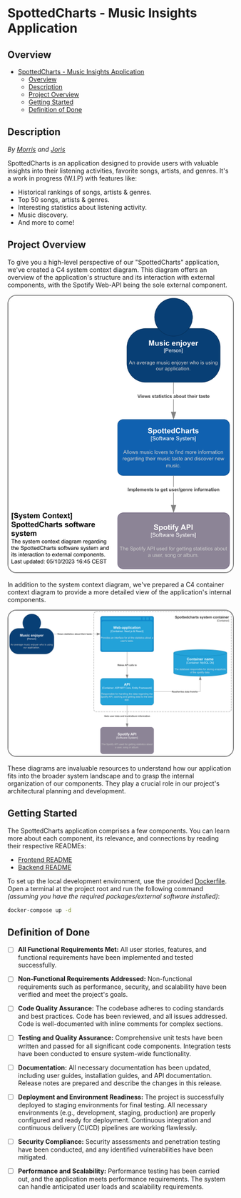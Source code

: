 # SpottedCharts - Music Insights Application

## Overview

- [SpottedCharts - Music Insights Application](#spottedcharts---music-insights-application)
  - [Overview](#overview)
  - [Description](#description)
  - [Project Overview](#project-overview)
  - [Getting Started](#getting-started)
  - [Definition of Done](#definition-of-done)

## Description

_By [Morris](https://github.com/MorrisHannessen) and [Joris](https://github.com/theartcher)_

SpottedCharts is an application designed to provide users with valuable insights
into their listening activities, favorite songs, artists, and genres.
It's a work in progress (W.I.P) with features like:

- Historical rankings of songs, artists & genres.
- Top 50 songs, artists & genres.
- Interesting statistics about listening activity.
- Music discovery.
- And more to come!

## Project Overview

To give you a high-level perspective of our "SpottedCharts" application,
we've created a C4 system context diagram.
This diagram offers an overview of the application's
structure and its interaction with external components,
with the Spotify Web-API being the sole external component.

<img src="documentation\diagrams-exported\C4-system-context.svg"
  alt="C4 system context diagram"
  style="border: 2px solid gray; border-radius: 20px; background-color: white;">

In addition to the system context diagram, we've prepared a C4 container context
diagram to provide a more detailed view of the application's internal components.

<img src="documentation\diagrams-exported\C4-container-context.svg"
 alt="C4 container context diagram"
 style="border: 2px solid gray; border-radius: 20px; background-color: white;">

These diagrams are invaluable resources to understand how our application fits
into the broader system landscape and to grasp the internal organization of our components.
They play a crucial role in our project's architectural planning and development.

## Getting Started

The SpottedCharts application comprises a few components. You can learn more about
each component, its relevance, and connections by reading their respective READMEs:

- [Frontend README](./frontend/README.md)
- [Backend README](./backend/README.md)

To set up the local development environment, use the provided [Dockerfile](./docker-compose.yml).
Open a terminal at the project root and run the following command
_(assuming you have the required packages/external software installed)_:

```bash
docker-compose up -d
```

## Definition of Done

- [ ] **All Functional Requirements Met:** All user stories, features,
      and functional requirements have been implemented and tested successfully.

- [ ] **Non-Functional Requirements Addressed:** Non-functional requirements such
      as performance, security, and scalability have been verified and
      meet the project's goals.

- [ ] **Code Quality Assurance:** The codebase adheres to coding standards and
      best practices. Code has been reviewed, and all issues addressed.
      Code is well-documented with inline comments for complex sections.

- [ ] **Testing and Quality Assurance:** Comprehensive unit tests have been
      written and passed for all significant code components.
      Integration tests have been conducted to ensure system-wide functionality.

- [ ] **Documentation:** All necessary documentation has been updated,
      including user guides, installation guides, and API documentation.
      Release notes are prepared and describe the changes in this release.

- [ ] **Deployment and Environment Readiness:** The project is successfully
      deployed to staging environments for final testing.
      All necessary environments (e.g., development, staging, production) are properly
      configured and ready for deployment. Continuous integration and continuous
      delivery (CI/CD) pipelines are working flawlessly.

- [ ] **Security Compliance:** Security assessments and penetration testing have
      been conducted, and any identified vulnerabilities have been mitigated.

- [ ] **Performance and Scalability:** Performance testing has been carried out,
      and the application meets performance requirements. The system can handle
      anticipated user loads and scalability requirements.
